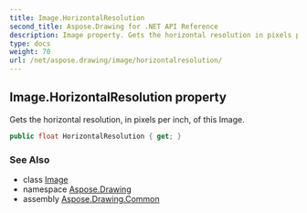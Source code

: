 ```yaml
---
title: Image.HorizontalResolution
second_title: Aspose.Drawing for .NET API Reference
description: Image property. Gets the horizontal resolution in pixels per inch of this Image
type: docs
weight: 70
url: /net/aspose.drawing/image/horizontalresolution/
---
```

## Image.HorizontalResolution property

Gets the horizontal resolution, in pixels per inch, of this Image.

```csharp
public float HorizontalResolution { get; }
```

### See Also

* class [Image](../)
* namespace [Aspose.Drawing](../../image/)
* assembly [Aspose.Drawing.Common](../../../)


